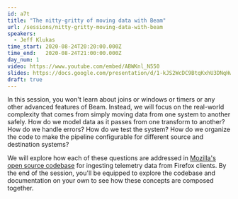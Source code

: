 ```yaml
---
id: a7t
title: "The nitty-gritty of moving data with Beam"
url: /sessions/nitty-gritty-moving-data-with-beam
speakers:
  - Jeff Klukas
time_start: 2020-08-24T20:20:00.000Z
time_end:   2020-08-24T21:00:00.000Z
day_num: 1
video: https://www.youtube.com/embed/ABWKnl_N550
slides: https://docs.google.com/presentation/d/1-kJS2WcDC9BtqKxhU3DNqHwsEeNE93wxvhEgnlpzOJA/edit?usp=sharing
draft: true
---
```


In this session, you won't learn about joins or windows or timers or any other advanced features of Beam. Instead, we will focus on the real-world complexity that comes from simply moving data from one system to another safely. How do we model data as it passes from one transform to another? How do we handle errors? How do we test the system? How do we organize the code to make the pipeline configurable for different source and destination systems?

We will explore how each of these questions are addressed in [Mozilla's open source codebase](https://github.com/mozilla/gcp-ingestion) for ingesting telemetry data from Firefox clients. By the end of the session, you'll be equipped to explore the codebase and documentation on your own to see how these concepts are composed together.
